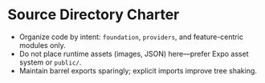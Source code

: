 # Source Directory Charter

- Organize code by intent: `foundation`, `providers`, and feature-centric modules only.
- Do not place runtime assets (images, JSON) here—prefer Expo asset system or `public/`.
- Maintain barrel exports sparingly; explicit imports improve tree shaking.
